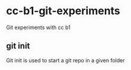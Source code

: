 # cc-b1-git-experiments
Git experiments with cc b1
## git init
Git init is used to start a git repo in a given folder
